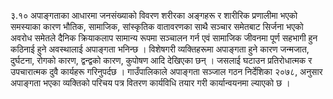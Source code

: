 ३.१०	अपाङ्गताका आधारमा जनसंख्याको विवरण
शरीरका अङ्गहरू र शारीरिक प्रणालीमा भएको समस्याका कारण भौतिक, सामाजिक, सांस्कृतिक वातावरणका साथै सञ्चार समेतबाट सिर्जना भएको अवरोध समेतले दैनिक क्रियाकलाप सामान्य रूपमा सञ्चालन गर्न एवं सामाजिक जीवनमा पूर्ण सहभागी हुन कठिनाई हुने अवस्थालाई अपाङ्गता भनिन्छ । विशेषगरी व्यक्तिहरूमा अपाङ्गता हुने कारण जन्मजात, दुर्घटना, रोगको कारण, द्वन्द्वको कारण, कुपोषण आदि देखिएका छन् । जसलाई घटाउन प्रतिरोधात्मक र उपचारात्मक दुवै कार्यहरू गरिनुपर्दछ । गाउँपालिकाले अपाङ्गता सञ्जाल गठन निर्देशिका २०७८, अनुसार अपाङ्गता भएका व्यक्तिको परिचय पत्र वितरण कार्यविधि तयार गरी कार्यान्वयनमा ल्याएको छ ।   